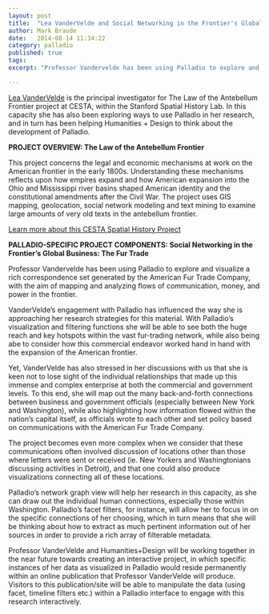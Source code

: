 ```yaml
---
layout: post
title:  "Lea VanderVelde and Social Networking in the Frontier's Global Business: The Fur Trade / A Palladio Open Design Case Study"
author: Mark Braude
date:   2014-08-14 11:34:22
category: palladio
published: true
tags: 
excerpt: "Professor Vandervelde has been using Palladio to explore and visualize a large and rich correspondence set generated by the American Fur Trade Company, with the aim of mapping and analyzing flows of communication, money, and power in the frontier."

---
```


[Lea VanderVelde](http://www.law.uiowa.edu/faculty/l-vandervelde.php) is the principal investigator for The Law of the Antebellum Frontier project at CESTA, within the Stanford Spatial History Lab. In this capacity she has also been exploring ways to use Palladio in her research, and in turn has been helping Humanities + Design to think about the development of Palladio.**PROJECT OVERVIEW: The Law of the Antebellum Frontier**This project concerns the legal and economic mechanisms at work on the American frontier in the early 1800s. Understanding these mechanisms reflects upon how empires expand and how American expansion into the Ohio and Mississippi river basins shaped American identity and the constitutional amendments after the Civil War.  The project uses GIS mapping, geolocation, social network modeling and text mining to examine large amounts of very old texts in the antebellum frontier.  [Learn more about this CESTA Spatial History Project](http://ww.stanford.edu/group/spatialhistory/cgi-bin/site/project.php?id=1057.)**PALLADIO-SPECIFIC PROJECT COMPONENTS:Social Networking in the Frontier’s Global Business: The Fur Trade**Professor Vandervelde has been using Palladio to explore and visualize a rich correspondence set generated by the American Fur Trade Company, with the aim of mapping and analyzing flows of communication, money, and power in the frontier.VanderVelde’s engagement with Palladio has influenced the way she is approaching her research strategies for this material. With Palladio’s visualization and filtering functions she will be able to see both the huge reach and key hotspots within the vast fur-trading network, while also being abe to consider how this commercial endeavor worked hand in hand with the expansion of the American frontier. 
Yet, VanderVelde has also stressed in her discussions with us that she is keen not to lose sight of the individual relationships that made up this immense and complex enterprise at both the commercial and government levels. To this end, she will map out the many back-and-forth connections between business and government officials (especially between New York and Washington), while also highlighting how information flowed within the nation’s capital itself, as officials wrote to each other and set policy based on communications with the American Fur Trade Company. 
The project becomes even more complex when we consider that these communications often involved discussion of locations other than those where letters were sent or received (ie. New Yorkers and Washingtonians discussing activities in Detroit), and that one could also produce visualizations connecting all of these locations. 
Palladio’s network graph view will help her research in this capacity, as she can draw out the individual human connections, especially those within Washington. Palladio’s facet filters, for instance, will allow her to focus in on the specific connections of her choosing, which in turn means that she will be thinking about how to extract as much pertinent information out of her sources in order to provide a rich array of filterable metadata.Professor VanderVelde and Humanities+Design will be working together in the near future towards creating an interactive project, in which specific instances of her data as visualized in Palladio would reside permanently within an online publication that Professor VanderVelde will produce. Visitors to this publication/site will be able to manipulate the data (using facet, timeline filters etc.) within a Palladio interface to engage with this research interactively.